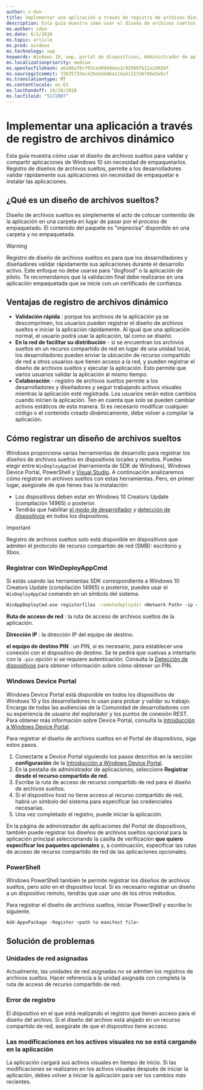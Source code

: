 ```yaml
---
author: c-don
title: Implementar una aplicación a través de registro de archivos dinámico
description: Esta guía muestra cómo usar el diseño de archivos sueltos para validar y compartir aplicaciones de Windows 10 sin necesidad de empaquetarlos.
ms.author: cdon
ms.date: 6/1/2018
ms.topic: article
ms.prod: windows
ms.technology: uwp
keywords: Windows 10, uwp, portal de dispositivos, Administrador de aplicaciones, implementación, sdk
ms.localizationpriority: medium
ms.openlocfilehash: a6a96a78cf03ce4994ddee1c929997b12a2d028f
ms.sourcegitcommit: 72835733ec429a5deb6a11da4112336746e5e9cf
ms.translationtype: MT
ms.contentlocale: es-ES
ms.lasthandoff: 10/20/2018
ms.locfileid: "5172007"
---
```

# <a name="deploy-an-app-through-loose-file-registration"></a>Implementar una aplicación a través de registro de archivos dinámico 

Esta guía muestra cómo usar el diseño de archivos sueltos para validar y compartir aplicaciones de Windows 10 sin necesidad de empaquetarlos. Registro de diseños de archivos sueltos, permite a los desarrolladores validar rápidamente sus aplicaciones sin necesidad de empaquetar e instalar las aplicaciones. 

## <a name="what-is-a-loose-file-layout"></a>¿Qué es un diseño de archivos sueltos?

Diseño de archivos sueltos es simplemente el acto de colocar contenido de la aplicación en una carpeta en lugar de pasar por el proceso de empaquetado. El contenido del paquete es "imprecisa" disponible en una carpeta y no empaquetada. 

> [!WARNING]
> Registro de diseño de archivos sueltos es para que los desarrolladores y diseñadores validar rápidamente sus aplicaciones durante el desarrollo activo. Este enfoque no debe usarse para "dogfood" o la aplicación de piloto. Te recomendamos que la validación final debe realizarse en una aplicación empaquetada que se inicie con un certificado de confianza. 

## <a name="advantages-of-loose-file-registration"></a>Ventajas de registro de archivos dinámico

- **Validación rápida** : porque los archivos de la aplicación ya se descomprimen, los usuarios pueden registrar el diseño de archivos sueltos e iniciar la aplicación rápidamente. Al igual que una aplicación normal, el usuario podrá usar la aplicación, tal como se diseñó. 
- **En la red de facilitar su distribución** - si se encuentran los archivos sueltos en un recurso compartido de red en lugar de una unidad local, los desarrolladores pueden enviar la ubicación de recurso compartido de red a otros usuarios que tienen acceso a la red, y pueden registrar el diseño de archivos sueltos y ejecutar la aplicación. Esto permite que varios usuarios validar la aplicación al mismo tiempo. 
- **Colaboración** - registro de archivos sueltos permite a los desarrolladores y diseñadores y seguir trabajando activos visuales mientras la aplicación esté registrada. Los usuarios verán estos cambios cuando inicien la aplicación. Ten en cuenta que solo se pueden cambiar activos estáticos de esta manera. Si es necesario modificar cualquier código o el contenido creado dinámicamente, debe volver a compilar la aplicación.

## <a name="how-to-register-a-loose-file-layout"></a>Cómo registrar un diseño de archivos sueltos

Windows proporciona varias herramientas de desarrollo para registrar los diseños de archivos sueltos en dispositivos locales y remotos. Puedes elegir entre `WinDeployAppCmd` (herramienta de SDK de Windows), Windows Device Portal, PowerShell y [Visual Studio](https://docs.microsoft.com/windows/uwp/debug-test-perf/deploying-and-debugging-uwp-apps#register-layout-from-network). A continuación analizaremos cómo registrar en archivos sueltos con estas herramientas. Pero, en primer lugar, asegúrate de que tienes tras la instalación:

- Los dispositivos deben estar en Windows 10 Creators Update (compilación 14965) o posterior.
- Tendrás que habilitar [el modo de desarrollador](https://msdn.microsoft.com/windows/uwp/get-started/enable-your-device-for-development) y [detección de dispositivos](https://docs.microsoft.com/en-us/windows/uwp/get-started/enable-your-device-for-development#device-discovery) en todos los dispositivos.

> [!IMPORTANT]
> Registro de archivos sueltos solo está disponible en dispositivos que admiten el protocolo de recurso compartido de red (SMB): escritorio y Xbox. 

### <a name="register-with-windeployappcmd"></a>Registrar con WinDeployAppCmd

Si estás usando las herramientas SDK correspondiente a Windows 10 Creators Update (compilación 14965) o posterior, puedes usar el `WinDeployAppCmd` comando en un símbolo del sistema.

```cmd
WinAppDeployCmd.exe registerfiles -remotedeploydir <Network Path> -ip <IP Address> -pin <target machine PIN>
```

**Ruta de acceso de red** : la ruta de acceso de archivos sueltos de la aplicación.

**Dirección IP** : la dirección IP del equipo de destino.

**el equipo de destino PIN** : un PIN, si es necesario, para establecer una conexión con el dispositivo de destino. Se te pedirá que vuelvas a intentarlo con la `-pin` opción si se requiere autenticación. Consulta la [Detección de dispositivos](https://docs.microsoft.com/windows/uwp/get-started/enable-your-device-for-development#device-discovery) para obtener información sobre cómo obtener un PIN.

### <a name="windows-device-portal"></a>Windows Device Portal

Windows Device Portal está disponible en todos los dispositivos de Windows 10 y los desarrolladores lo usan para probar y validar su trabajo. Encarga de todas las audiencias de la Comunidad de desarrolladores con su experiencia de usuario del explorador y los puntos de conexión REST. Para obtener más información sobre Device Portal, consulta la [Introducción a Windows Device Portal](device-portal.md).

Para registrar el diseño de archivos sueltos en el Portal de dispositivos, siga estos pasos.

1. Conectarte a Device Portal siguiendo los pasos descritos en la sección **configuración** de la [Introducción a Windows Device Portal](device-portal.md).
1. En la pestaña de administrador de aplicaciones, seleccione **Registrar desde el recurso compartido de red**.
1. Escribe la ruta de acceso de recurso compartido de red para el diseño de archivos sueltos. 
1. Si el dispositivo host no tiene acceso al recurso compartido de red, habrá un símbolo del sistema para especificar las credenciales necesarias.
1. Una vez completado el registro, puede iniciar la aplicación.

En la página de administrador de aplicaciones del Portal de dispositivos, también puede registrar los diseños de archivos sueltos opcional para la aplicación principal seleccionando la casilla de verificación **que quiero especificar los paquetes opcionales** y, a continuación, especificar las rutas de acceso de recurso compartido de red de las aplicaciones opcionales. 

### <a name="powershell"></a>PowerShell 

Windows PowerShell también te permite registrar los diseños de archivos sueltos, pero sólo en el dispositivo local. Si es necesario registrar un diseño a un dispositivo remoto, tendrás que usar uno de los otros métodos. 

Para registrar el diseño de archivos sueltos, iniciar PowerShell y escribe lo siguiente.

```PowerShell
Add-AppxPackage -Register <path to manifest file>
```

## <a name="troubleshooting"></a>Solución de problemas

### <a name="mapped-network-drives"></a>Unidades de red asignadas
Actualmente, las unidades de red asignadas no se admiten los registros de archivos sueltos. Hacer referencia a la unidad asignada con completa la ruta de acceso de recurso compartido de red.

### <a name="registration-failure"></a>Error de registro
El dispositivo en el que está realizando el registro que tienen acceso para el diseño del archivo. Si el diseño del archivo está alojado en un recurso compartido de red, asegúrate de que el dispositivo tiene acceso. 

### <a name="modifications-to-visual-assets-arent-being-loaded-in-the-app"></a>Las modificaciones en los activos visuales no se está cargando en la aplicación 
La aplicación cargará sus activos visuales en tiempo de inicio. Si las modificaciones se realizaron en los activos visuales después de iniciar la aplicación, debes volver a iniciar la aplicación para ver los cambios más recientes.